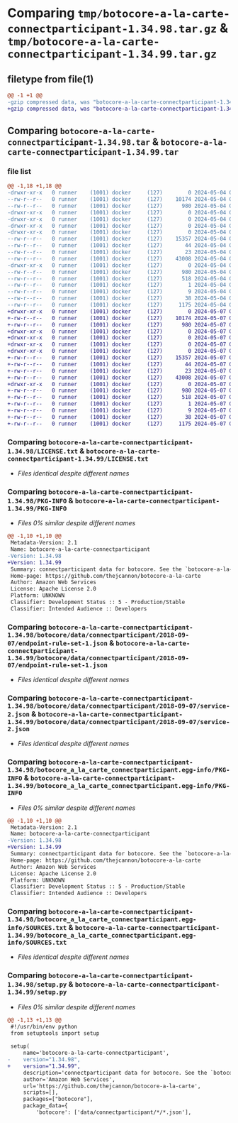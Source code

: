 # Comparing `tmp/botocore-a-la-carte-connectparticipant-1.34.98.tar.gz` & `tmp/botocore-a-la-carte-connectparticipant-1.34.99.tar.gz`

## filetype from file(1)

```diff
@@ -1 +1 @@
-gzip compressed data, was "botocore-a-la-carte-connectparticipant-1.34.98.tar", last modified: Sat May  4 01:01:20 2024, max compression
+gzip compressed data, was "botocore-a-la-carte-connectparticipant-1.34.99.tar", last modified: Tue May  7 01:02:22 2024, max compression
```

## Comparing `botocore-a-la-carte-connectparticipant-1.34.98.tar` & `botocore-a-la-carte-connectparticipant-1.34.99.tar`

### file list

```diff
@@ -1,18 +1,18 @@
-drwxr-xr-x   0 runner    (1001) docker     (127)        0 2024-05-04 01:01:20.838089 botocore-a-la-carte-connectparticipant-1.34.98/
--rw-r--r--   0 runner    (1001) docker     (127)    10174 2024-05-04 01:01:20.000000 botocore-a-la-carte-connectparticipant-1.34.98/LICENSE.txt
--rw-r--r--   0 runner    (1001) docker     (127)      980 2024-05-04 01:01:20.838089 botocore-a-la-carte-connectparticipant-1.34.98/PKG-INFO
-drwxr-xr-x   0 runner    (1001) docker     (127)        0 2024-05-04 01:01:20.834088 botocore-a-la-carte-connectparticipant-1.34.98/botocore/
-drwxr-xr-x   0 runner    (1001) docker     (127)        0 2024-05-04 01:01:20.834088 botocore-a-la-carte-connectparticipant-1.34.98/botocore/data/
-drwxr-xr-x   0 runner    (1001) docker     (127)        0 2024-05-04 01:01:20.834088 botocore-a-la-carte-connectparticipant-1.34.98/botocore/data/connectparticipant/
-drwxr-xr-x   0 runner    (1001) docker     (127)        0 2024-05-04 01:01:20.834088 botocore-a-la-carte-connectparticipant-1.34.98/botocore/data/connectparticipant/2018-09-07/
--rw-r--r--   0 runner    (1001) docker     (127)    15357 2024-05-04 01:01:11.000000 botocore-a-la-carte-connectparticipant-1.34.98/botocore/data/connectparticipant/2018-09-07/endpoint-rule-set-1.json
--rw-r--r--   0 runner    (1001) docker     (127)       44 2024-05-04 01:01:11.000000 botocore-a-la-carte-connectparticipant-1.34.98/botocore/data/connectparticipant/2018-09-07/examples-1.json
--rw-r--r--   0 runner    (1001) docker     (127)       23 2024-05-04 01:01:11.000000 botocore-a-la-carte-connectparticipant-1.34.98/botocore/data/connectparticipant/2018-09-07/paginators-1.json
--rw-r--r--   0 runner    (1001) docker     (127)    43008 2024-05-04 01:01:11.000000 botocore-a-la-carte-connectparticipant-1.34.98/botocore/data/connectparticipant/2018-09-07/service-2.json
-drwxr-xr-x   0 runner    (1001) docker     (127)        0 2024-05-04 01:01:20.834088 botocore-a-la-carte-connectparticipant-1.34.98/botocore_a_la_carte_connectparticipant.egg-info/
--rw-r--r--   0 runner    (1001) docker     (127)      980 2024-05-04 01:01:20.000000 botocore-a-la-carte-connectparticipant-1.34.98/botocore_a_la_carte_connectparticipant.egg-info/PKG-INFO
--rw-r--r--   0 runner    (1001) docker     (127)      518 2024-05-04 01:01:20.000000 botocore-a-la-carte-connectparticipant-1.34.98/botocore_a_la_carte_connectparticipant.egg-info/SOURCES.txt
--rw-r--r--   0 runner    (1001) docker     (127)        1 2024-05-04 01:01:20.000000 botocore-a-la-carte-connectparticipant-1.34.98/botocore_a_la_carte_connectparticipant.egg-info/dependency_links.txt
--rw-r--r--   0 runner    (1001) docker     (127)        9 2024-05-04 01:01:20.000000 botocore-a-la-carte-connectparticipant-1.34.98/botocore_a_la_carte_connectparticipant.egg-info/top_level.txt
--rw-r--r--   0 runner    (1001) docker     (127)       38 2024-05-04 01:01:20.838089 botocore-a-la-carte-connectparticipant-1.34.98/setup.cfg
--rw-r--r--   0 runner    (1001) docker     (127)     1175 2024-05-04 01:01:20.000000 botocore-a-la-carte-connectparticipant-1.34.98/setup.py
+drwxr-xr-x   0 runner    (1001) docker     (127)        0 2024-05-07 01:02:22.960103 botocore-a-la-carte-connectparticipant-1.34.99/
+-rw-r--r--   0 runner    (1001) docker     (127)    10174 2024-05-07 01:02:22.000000 botocore-a-la-carte-connectparticipant-1.34.99/LICENSE.txt
+-rw-r--r--   0 runner    (1001) docker     (127)      980 2024-05-07 01:02:22.960103 botocore-a-la-carte-connectparticipant-1.34.99/PKG-INFO
+drwxr-xr-x   0 runner    (1001) docker     (127)        0 2024-05-07 01:02:22.960103 botocore-a-la-carte-connectparticipant-1.34.99/botocore/
+drwxr-xr-x   0 runner    (1001) docker     (127)        0 2024-05-07 01:02:22.960103 botocore-a-la-carte-connectparticipant-1.34.99/botocore/data/
+drwxr-xr-x   0 runner    (1001) docker     (127)        0 2024-05-07 01:02:22.960103 botocore-a-la-carte-connectparticipant-1.34.99/botocore/data/connectparticipant/
+drwxr-xr-x   0 runner    (1001) docker     (127)        0 2024-05-07 01:02:22.960103 botocore-a-la-carte-connectparticipant-1.34.99/botocore/data/connectparticipant/2018-09-07/
+-rw-r--r--   0 runner    (1001) docker     (127)    15357 2024-05-07 01:02:10.000000 botocore-a-la-carte-connectparticipant-1.34.99/botocore/data/connectparticipant/2018-09-07/endpoint-rule-set-1.json
+-rw-r--r--   0 runner    (1001) docker     (127)       44 2024-05-07 01:02:10.000000 botocore-a-la-carte-connectparticipant-1.34.99/botocore/data/connectparticipant/2018-09-07/examples-1.json
+-rw-r--r--   0 runner    (1001) docker     (127)       23 2024-05-07 01:02:10.000000 botocore-a-la-carte-connectparticipant-1.34.99/botocore/data/connectparticipant/2018-09-07/paginators-1.json
+-rw-r--r--   0 runner    (1001) docker     (127)    43008 2024-05-07 01:02:10.000000 botocore-a-la-carte-connectparticipant-1.34.99/botocore/data/connectparticipant/2018-09-07/service-2.json
+drwxr-xr-x   0 runner    (1001) docker     (127)        0 2024-05-07 01:02:22.960103 botocore-a-la-carte-connectparticipant-1.34.99/botocore_a_la_carte_connectparticipant.egg-info/
+-rw-r--r--   0 runner    (1001) docker     (127)      980 2024-05-07 01:02:22.000000 botocore-a-la-carte-connectparticipant-1.34.99/botocore_a_la_carte_connectparticipant.egg-info/PKG-INFO
+-rw-r--r--   0 runner    (1001) docker     (127)      518 2024-05-07 01:02:22.000000 botocore-a-la-carte-connectparticipant-1.34.99/botocore_a_la_carte_connectparticipant.egg-info/SOURCES.txt
+-rw-r--r--   0 runner    (1001) docker     (127)        1 2024-05-07 01:02:22.000000 botocore-a-la-carte-connectparticipant-1.34.99/botocore_a_la_carte_connectparticipant.egg-info/dependency_links.txt
+-rw-r--r--   0 runner    (1001) docker     (127)        9 2024-05-07 01:02:22.000000 botocore-a-la-carte-connectparticipant-1.34.99/botocore_a_la_carte_connectparticipant.egg-info/top_level.txt
+-rw-r--r--   0 runner    (1001) docker     (127)       38 2024-05-07 01:02:22.960103 botocore-a-la-carte-connectparticipant-1.34.99/setup.cfg
+-rw-r--r--   0 runner    (1001) docker     (127)     1175 2024-05-07 01:02:22.000000 botocore-a-la-carte-connectparticipant-1.34.99/setup.py
```

### Comparing `botocore-a-la-carte-connectparticipant-1.34.98/LICENSE.txt` & `botocore-a-la-carte-connectparticipant-1.34.99/LICENSE.txt`

 * *Files identical despite different names*

### Comparing `botocore-a-la-carte-connectparticipant-1.34.98/PKG-INFO` & `botocore-a-la-carte-connectparticipant-1.34.99/PKG-INFO`

 * *Files 0% similar despite different names*

```diff
@@ -1,10 +1,10 @@
 Metadata-Version: 2.1
 Name: botocore-a-la-carte-connectparticipant
-Version: 1.34.98
+Version: 1.34.99
 Summary: connectparticipant data for botocore. See the `botocore-a-la-carte` package for more info.
 Home-page: https://github.com/thejcannon/botocore-a-la-carte
 Author: Amazon Web Services
 License: Apache License 2.0
 Platform: UNKNOWN
 Classifier: Development Status :: 5 - Production/Stable
 Classifier: Intended Audience :: Developers
```

### Comparing `botocore-a-la-carte-connectparticipant-1.34.98/botocore/data/connectparticipant/2018-09-07/endpoint-rule-set-1.json` & `botocore-a-la-carte-connectparticipant-1.34.99/botocore/data/connectparticipant/2018-09-07/endpoint-rule-set-1.json`

 * *Files identical despite different names*

### Comparing `botocore-a-la-carte-connectparticipant-1.34.98/botocore/data/connectparticipant/2018-09-07/service-2.json` & `botocore-a-la-carte-connectparticipant-1.34.99/botocore/data/connectparticipant/2018-09-07/service-2.json`

 * *Files identical despite different names*

### Comparing `botocore-a-la-carte-connectparticipant-1.34.98/botocore_a_la_carte_connectparticipant.egg-info/PKG-INFO` & `botocore-a-la-carte-connectparticipant-1.34.99/botocore_a_la_carte_connectparticipant.egg-info/PKG-INFO`

 * *Files 0% similar despite different names*

```diff
@@ -1,10 +1,10 @@
 Metadata-Version: 2.1
 Name: botocore-a-la-carte-connectparticipant
-Version: 1.34.98
+Version: 1.34.99
 Summary: connectparticipant data for botocore. See the `botocore-a-la-carte` package for more info.
 Home-page: https://github.com/thejcannon/botocore-a-la-carte
 Author: Amazon Web Services
 License: Apache License 2.0
 Platform: UNKNOWN
 Classifier: Development Status :: 5 - Production/Stable
 Classifier: Intended Audience :: Developers
```

### Comparing `botocore-a-la-carte-connectparticipant-1.34.98/botocore_a_la_carte_connectparticipant.egg-info/SOURCES.txt` & `botocore-a-la-carte-connectparticipant-1.34.99/botocore_a_la_carte_connectparticipant.egg-info/SOURCES.txt`

 * *Files identical despite different names*

### Comparing `botocore-a-la-carte-connectparticipant-1.34.98/setup.py` & `botocore-a-la-carte-connectparticipant-1.34.99/setup.py`

 * *Files 0% similar despite different names*

```diff
@@ -1,13 +1,13 @@
 #!/usr/bin/env python
 from setuptools import setup
 
 setup(
     name='botocore-a-la-carte-connectparticipant',
-    version="1.34.98",
+    version="1.34.99",
     description='connectparticipant data for botocore. See the `botocore-a-la-carte` package for more info.',
     author='Amazon Web Services',
     url='https://github.com/thejcannon/botocore-a-la-carte',
     scripts=[],
     packages=["botocore"],
     package_data={
         'botocore': ['data/connectparticipant/*/*.json'],
```

